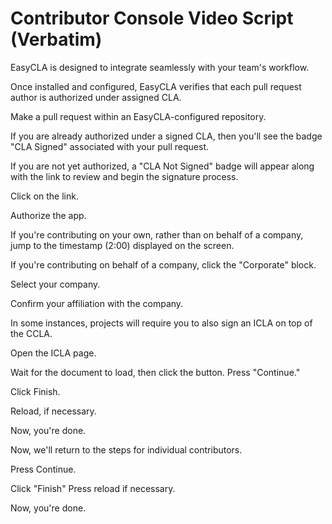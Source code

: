# Contributor Console Video Script \(Verbatim\)

EasyCLA is designed to integrate seamlessly with your team's workflow.

Once installed and configured, EasyCLA verifies that each pull request author is authorized under assigned CLA.

Make a pull request within an EasyCLA-configured repository.

If you are already authorized under a signed CLA, then you'll see the badge "CLA Signed" associated with your pull request.

If you are not yet authorized, a "CLA Not Signed" badge will appear along with the link to review and begin the signature process.

Click on the link.

Authorize the app.

If you're contributing on your own, rather than on behalf of a company, jump to the timestamp \(2:00\) displayed on the screen.

If you're contributing on behalf of a company, click the "Corporate" block.

Select your company.

Confirm your affiliation with the company.

In some instances, projects will require you to also sign an ICLA on top of the CCLA.

Open the ICLA page.

Wait for the document to load, then click the button. Press "Continue."

Click Finish.

Reload, if necessary.

Now, you're done.

Now, we'll return to the steps for individual contributors.

Press Continue.

Click "Finish" Press reload if necessary.

Now, you're done.

